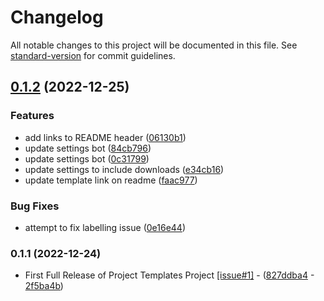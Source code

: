 # Changelog

All notable changes to this project will be documented in this file. See [standard-version](https://github.com/conventional-changelog/standard-version) for commit guidelines.

## [0.1.2](https://github.com/Ragdata/.github/compare/v0.1.1...v0.1.2) (2022-12-25)


### Features

* add links to README header ([06130b1](https://github.com/Ragdata/.github/commit/06130b1ea2fa9cbc91f5d924c9f79acbbc90a13c))
* update settings bot ([84cb796](https://github.com/Ragdata/.github/commit/84cb79669eb5da3797f41cd8b65f65d834d0cbd2))
* update settings bot ([0c31799](https://github.com/Ragdata/.github/commit/0c31799a88bd4d9d8399d69a274bbc143a508bc5))
* update settings to include downloads ([e34cb16](https://github.com/Ragdata/.github/commit/e34cb16291c2d88e079630d9c74348261b83255b))
* update template link on readme ([faac977](https://github.com/Ragdata/.github/commit/faac977824aeb998dac374f2d1f1fd948786117e))


### Bug Fixes

* attempt to fix labelling issue ([0e16e44](https://github.com/Ragdata/.github/commit/0e16e448394aafd3cf205c3ed7ae807050c6693a))

### 0.1.1 (2022-12-24)

* First Full Release of Project Templates Project [[issue#1]](https://github.com/Ragdata/.github/issues/1) - ([827ddba4](https://github.com/Ragdata/.github/commit/827ddba42d8af94013631d6ec808d4e8f9059a88) - [2f5ba4b](https://github.com/Ragdata/.github/commit/2f5ba4b2a6db40f0225f4a621e64fddc3b1f6a3e))
